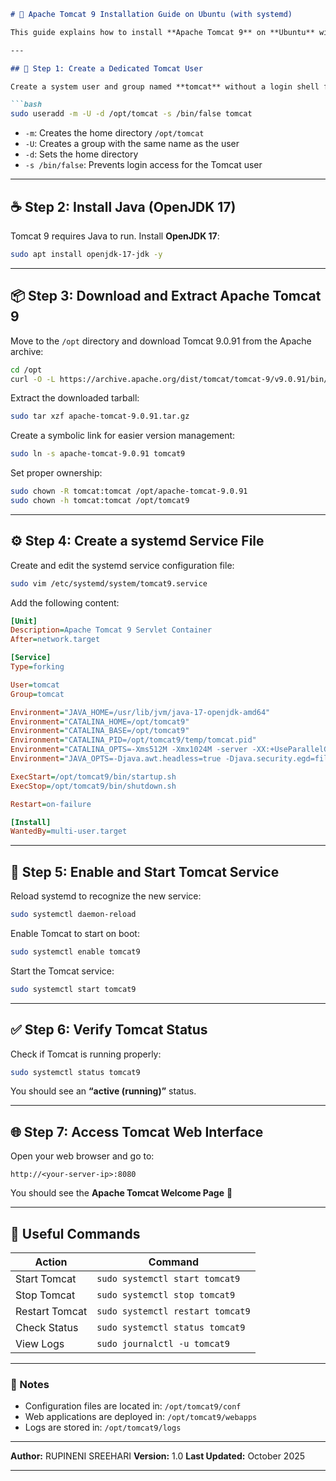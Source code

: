 ````markdown
# 🚀 Apache Tomcat 9 Installation Guide on Ubuntu (with systemd)

This guide explains how to install **Apache Tomcat 9** on **Ubuntu** with **OpenJDK 17**, configure it as a **systemd service**, and manage it easily using `systemctl`.

---

## 🧩 Step 1: Create a Dedicated Tomcat User

Create a system user and group named **tomcat** without a login shell for security purposes.

```bash
sudo useradd -m -U -d /opt/tomcat -s /bin/false tomcat
````

* `-m`: Creates the home directory `/opt/tomcat`
* `-U`: Creates a group with the same name as the user
* `-d`: Sets the home directory
* `-s /bin/false`: Prevents login access for the Tomcat user

---

## ☕ Step 2: Install Java (OpenJDK 17)

Tomcat 9 requires Java to run. Install **OpenJDK 17**:

```bash
sudo apt install openjdk-17-jdk -y
```

---

## 📦 Step 3: Download and Extract Apache Tomcat 9

Move to the `/opt` directory and download Tomcat 9.0.91 from the Apache archive:

```bash
cd /opt
curl -O -L https://archive.apache.org/dist/tomcat/tomcat-9/v9.0.91/bin/apache-tomcat-9.0.91.tar.gz
```

Extract the downloaded tarball:

```bash
sudo tar xzf apache-tomcat-9.0.91.tar.gz
```

Create a symbolic link for easier version management:

```bash
sudo ln -s apache-tomcat-9.0.91 tomcat9
```

Set proper ownership:

```bash
sudo chown -R tomcat:tomcat /opt/apache-tomcat-9.0.91
sudo chown -h tomcat:tomcat /opt/tomcat9
```

---

## ⚙️ Step 4: Create a systemd Service File

Create and edit the systemd service configuration file:

```bash
sudo vim /etc/systemd/system/tomcat9.service
```

Add the following content:

```ini
[Unit]
Description=Apache Tomcat 9 Servlet Container
After=network.target

[Service]
Type=forking

User=tomcat
Group=tomcat

Environment="JAVA_HOME=/usr/lib/jvm/java-17-openjdk-amd64"
Environment="CATALINA_HOME=/opt/tomcat9"
Environment="CATALINA_BASE=/opt/tomcat9"
Environment="CATALINA_PID=/opt/tomcat9/temp/tomcat.pid"
Environment="CATALINA_OPTS=-Xms512M -Xmx1024M -server -XX:+UseParallelGC"
Environment="JAVA_OPTS=-Djava.awt.headless=true -Djava.security.egd=file:/dev/./urandom"

ExecStart=/opt/tomcat9/bin/startup.sh
ExecStop=/opt/tomcat9/bin/shutdown.sh

Restart=on-failure

[Install]
WantedBy=multi-user.target
```

---

## 🔁 Step 5: Enable and Start Tomcat Service

Reload systemd to recognize the new service:

```bash
sudo systemctl daemon-reload
```

Enable Tomcat to start on boot:

```bash
sudo systemctl enable tomcat9
```

Start the Tomcat service:

```bash
sudo systemctl start tomcat9
```

---

## ✅ Step 6: Verify Tomcat Status

Check if Tomcat is running properly:

```bash
sudo systemctl status tomcat9
```

You should see an **“active (running)”** status.

---

## 🌐 Step 7: Access Tomcat Web Interface

Open your web browser and go to:

```
http://<your-server-ip>:8080
```

You should see the **Apache Tomcat Welcome Page** 🎉

---

## 🧰 Useful Commands

| Action         | Command                          |
| -------------- | -------------------------------- |
| Start Tomcat   | `sudo systemctl start tomcat9`   |
| Stop Tomcat    | `sudo systemctl stop tomcat9`    |
| Restart Tomcat | `sudo systemctl restart tomcat9` |
| Check Status   | `sudo systemctl status tomcat9`  |
| View Logs      | `sudo journalctl -u tomcat9`     |

---

### 📝 Notes

* Configuration files are located in: `/opt/tomcat9/conf`
* Web applications are deployed in: `/opt/tomcat9/webapps`
* Logs are stored in: `/opt/tomcat9/logs`

---

**Author:** RUPINENI SREEHARI
**Version:** 1.0
**Last Updated:** October 2025

---



